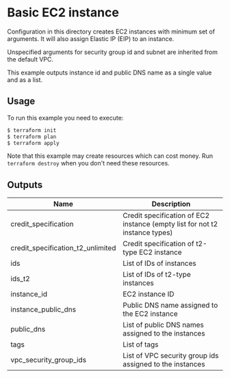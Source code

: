 # Basic EC2 instance

Configuration in this directory creates EC2 instances with minimum set of arguments. It will also assign Elastic IP (EIP) to an instance.

Unspecified arguments for security group id and subnet are inherited from the default VPC.

This example outputs instance id and public DNS name as a single value and as a list.

## Usage

To run this example you need to execute:

```bash
$ terraform init
$ terraform plan
$ terraform apply
```

Note that this example may create resources which can cost money. Run `terraform destroy` when you don't need these resources.

<!-- BEGINNING OF PRE-COMMIT-TERRAFORM DOCS HOOK -->

## Outputs

| Name | Description |
|------|-------------|
| credit_specification | Credit specification of EC2 instance (empty list for not t2 instance types) |
| credit_specification_t2_unlimited | Credit specification of t2-type EC2 instance |
| ids | List of IDs of instances |
| ids_t2 | List of IDs of t2-type instances |
| instance_id | EC2 instance ID |
| instance_public_dns | Public DNS name assigned to the EC2 instance |
| public_dns | List of public DNS names assigned to the instances |
| tags | List of tags |
| vpc_security_group_ids | List of VPC security group ids assigned to the instances |

<!-- END OF PRE-COMMIT-TERRAFORM DOCS HOOK -->
